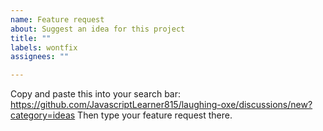 ```yaml
---
name: Feature request
about: Suggest an idea for this project
title: ""
labels: wontfix
assignees: ""

---
```


Copy and paste this into your search bar: https://github.com/JavascriptLearner815/laughing-oxe/discussions/new?category=ideas
Then type your feature request there.
